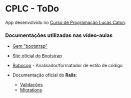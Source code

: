 # CPLC - ToDo

App desenvolvido no [Curso de Programação Lucas Caton](https://www.lucascaton.com.br/curso).

### Documentações utilizadas nas vídeo-aulas

* [Gem "bootstrap"](https://github.com/twbs/bootstrap-rubygem)
* [Site oficial do Bootstrap](https://getbootstrap.com/docs)
* [Rubocop](https://github.com/rubocop-hq/rubocop) - Analisador/formatador de estilo de código

* Documentação oficial do **Rails**:
  * [Validações](https://guides.rubyonrails.org/active_record_validations.html)
  * [Migrations](https://guides.rubyonrails.org/active_record_migrations.html)
